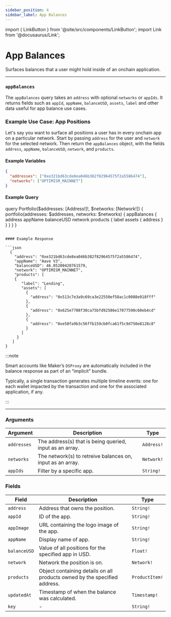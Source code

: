 ```yaml
---
sidebar_position: 4
sidebar_label: App Balances
---
```


import { LinkButton } from '@site/src/components/LinkButton';
import Link from '@docusaurus/Link';

# App Balances

Surfaces balances that a user might hold inside of an onchain application.

---

### `appBalances`

The `appBalances` query takes an `address` with optional `networks` or `appIds`. It returns fields such as `appId`, `appName`, `balanceUSD`, `assets`, `label` and other data useful for app balance use cases.

### Example Use Case: App Positions

Let's say you want to surface all positions a user has in every onchain app on a particular network. Start by passing `address` for the user and `network` for the selected network. Then return the `appBalances` object, with the fields `address`, `appName`, `balanceUSD`, `network`, and `products`.

#### Example Variables

```json
{
  "addresses": ["0xe321bd63cde8ea046b382f82964575f2a5586474"],
  "networks": ["OPTIMISM_MAINNET"]
}
```

#### Example Query

query Portfolio($addresses: [Address!]!, $networks: [Network!]) {
  portfolio(addresses: $addresses, networks: $networks) {
    appBalances {
      address
      appName
      balanceUSD
      network
      products {
        label
        assets {
          address
        }
      }
    }
  }
}
```

#### Example Response

```json
  {
    "address": "0xe321bd63cde8ea046b382f82964575f2a5586474",
    "appName": "Aave V3",
    "balanceUSD": 46.05200420761579,
    "network": "OPTIMISM_MAINNET",
    "products": [
    {
       "label": "Lending",
       "assets": [
         {
           "address": "0x513c7e3a9c69ca3e22550ef58ac1c0088e918fff"
         },
         {
           "address": "0x625e7708f30ca75bfd92586e17077590c60eb4cd"
         },
         {
           "address": "0xe50fa9b3c56ffb159cb0fca61f5c9d750e8128c8"
         }
       ]
     }
   ]
}
```

:::note

Smart accounts like Maker’s `DSProxy` are automatically included in the balance response as part of an “implicit” bundle.

Typically, a single transaction generates multiple timeline events: one for each wallet impacted by the transaction and one for the associated application, if any.

:::


  <LinkButton href="./sandbox" type="primary" buttonCopy="Try in sandbox" />

  ---

### Arguments

| Argument      | Description | Type |
| ----------- | ----------- | ----------- |
| `addresses`      | The address(s) that is being queried, input as an array.        | `Address!` | 
| `networks`      | The network(s) to retreive balances on, input as an array.      | `Network!` | 
| `appIds`      | Filter by a specific app.       | `String!` | 

### Fields

| Field      | Description | Type |
| ----------- | ----------- | ----------- |
| `address`      | Address that owns the position.       | `String!`       |
| `appId`      | ID of the app.      | `String!`       |
| `appImage`      | URL containing the logo image of the app.      | `String!`       |
| `appName`      | Display name of app.       | `String!`       |
| `balanceUSD`      | Value of all positions for the specified app in USD.      | `Float!` | 
| `network`      | Network the position is on.       | `Network!`       |
| `products`      | Object containing details on all products owned by the specified address.       | `ProductItem!`       |
| `updatedAt`      | Timestamp of when the balance was calculated.   | `Timestamp!`       |
| `key`      | -      | `String!`       |
